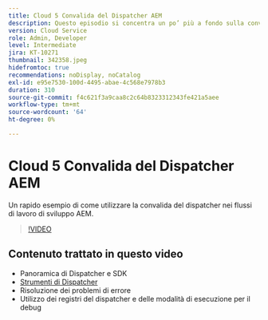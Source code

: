 ```yaml
---
title: Cloud 5 Convalida del Dispatcher AEM
description: Questo episodio si concentra un po’ più a fondo sulla convalida del dispatcher e sulle sfumature che offre.
version: Cloud Service
role: Admin, Developer
level: Intermediate
jira: KT-10271
thumbnail: 342358.jpeg
hidefromtoc: true
recommendations: noDisplay, noCatalog
exl-id: e95e7530-100d-4495-abae-4c568e7978b3
duration: 310
source-git-commit: f4c621f3a9caa8c2c64b8323312343fe421a5aee
workflow-type: tm+mt
source-wordcount: '64'
ht-degree: 0%

---
```


# Cloud 5 Convalida del Dispatcher AEM

Un rapido esempio di come utilizzare la convalida del dispatcher nei flussi di lavoro di sviluppo AEM.

>[!VIDEO](https://video.tv.adobe.com/v/342358?quality=12&learn=on)

## Contenuto trattato in questo video

+ Panoramica di Dispatcher e SDK
+ [Strumenti di Dispatcher](https://experienceleague.adobe.com/docs/experience-manager-cloud-service/content/implementing/content-delivery/validation-debug.html)
+ Risoluzione dei problemi di errore
+ Utilizzo dei registri del dispatcher e delle modalità di esecuzione per il debug
